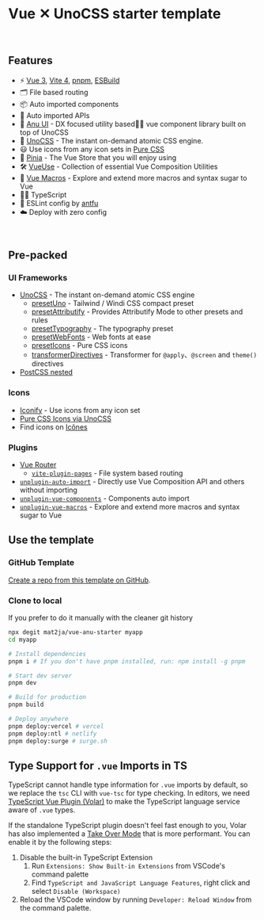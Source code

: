 # Vue ✕ UnoCSS starter template

<br>

## Features

- ⚡️ [Vue 3](https://github.com/vuejs/core), [Vite 4](https://github.com/vitejs/vite), [pnpm](https://pnpm.io/), [ESBuild](https://github.com/evanw/esbuild)
- 🗂 File based routing
- 📦 Auto imported components
- 🫧 Auto imported APIs
- 🫶 [Anu UI](https://anu-vue.netlify.app/) - DX focused utility based🫶🏻 vue component library built on top of UnoCSS
- 🎨 [UnoCSS](https://github.com/antfu/unocss) - The instant on-demand atomic CSS engine.
- 😃 Use icons from any icon sets in [Pure CSS](https://github.com/antfu/unocss/tree/main/packages/preset-icons)
- 🍍 [Pinia](https://pinia.vuejs.org/) - The Vue Store that you will enjoy using
- 🛠️ [VueUse](https://vueuse.org/) - Collection of essential Vue Composition Utilities
- 🔮 [Vue Macros](https://vue-macros.sxzz.moe/) - Explore and extend more macros and syntax sugar to Vue
- 💪🏻 TypeScript
- 🧹 ESLint config by [antfu](https://github.com/antfu/eslint-config)
- ☁️ Deploy with zero config

<br>

## Pre-packed

### UI Frameworks

- [UnoCSS](https://github.com/antfu/unocss) - The instant on-demand atomic CSS engine
  - [presetUno](https://github.com/unocss/unocss/tree/main/packages/preset-uno) - Tailwind / Windi CSS compact preset
  - [presetAttributify](https://github.com/unocss/unocss/tree/main/packages/preset-attributify) - Provides Attributify Mode to other presets and rules
  - [presetTypography](https://github.com/unocss/unocss/tree/main/packages/preset-typography) - The typography preset
  - [presetWebFonts](https://github.com/unocss/unocss/tree/main/packages/preset-web-fonts) - Web fonts at ease
  - [presetIcons](https://github.com/unocss/unocss/tree/main/packages/preset-icons) - Pure CSS icons
  - [transformerDirectives](https://github.com/unocss/unocss/tree/main/packages/transformer-directives) - Transformer for `@apply`、`@screen` and `theme()` directives
 - [PostCSS nested](https://www.npmjs.com/package/postcss-nested)

### Icons

- [Iconify](https://iconify.design) - Use icons from any icon set
- [Pure CSS Icons via UnoCSS](https://github.com/antfu/unocss/tree/main/packages/preset-icons)
- Find icons on [Icônes](https://icones.netlify.app/)

### Plugins

- [Vue Router](https://github.com/vuejs/vue-router)
  - [`vite-plugin-pages`](https://github.com/hannoeru/vite-plugin-pages) - File system based routing
- [`unplugin-auto-import`](https://github.com/antfu/unplugin-auto-import) - Directly use Vue Composition API and others without importing
- [`unplugin-vue-components`](https://github.com/antfu/unplugin-vue-components) - Components auto import
- [`unplugin-vue-macros`](https://vue-macros.sxzz.moe/) - Explore and extend more macros and syntax sugar to Vue

## Use the template

### GitHub Template

[Create a repo from this template on GitHub](https://github.com/mat2ja/vue-anu-starter/generate).

### Clone to local

If you prefer to do it manually with the cleaner git history

```bash
npx degit mat2ja/vue-anu-starter myapp
cd myapp

# Install dependencies
pnpm i # If you don't have pnpm installed, run: npm install -g pnpm

# Start dev server
pnpm dev

# Build for production
pnpm build

# Deploy anywhere
pnpm deploy:vercel # vercel
pnpm deploy:ntl # netlify
pnpm deploy:surge # surge.sh
```

## Type Support for `.vue` Imports in TS

TypeScript cannot handle type information for `.vue` imports by default, so we replace the `tsc` CLI with `vue-tsc` for type checking. In editors, we need [TypeScript Vue Plugin (Volar)](https://marketplace.visualstudio.com/items?itemName=Vue.vscode-typescript-vue-plugin) to make the TypeScript language service aware of `.vue` types.

If the standalone TypeScript plugin doesn't feel fast enough to you, Volar has also implemented a [Take Over Mode](https://github.com/johnsoncodehk/volar/discussions/471#discussioncomment-1361669) that is more performant. You can enable it by the following steps:

1. Disable the built-in TypeScript Extension
    1) Run `Extensions: Show Built-in Extensions` from VSCode's command palette
    2) Find `TypeScript and JavaScript Language Features`, right click and select `Disable (Workspace)`
2. Reload the VSCode window by running `Developer: Reload Window` from the command palette.
